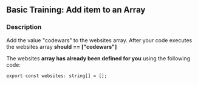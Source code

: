 ## Basic Training: Add item to an Array

### Description

Add the value "codewars" to the websites array.
After your code executes the websites array **should == ["codewars"]**

The websites **array has already been defined for you** using the following code:
```
export const websites: string[] = [];
```
